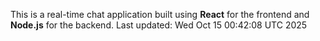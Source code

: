 This is a real-time chat application built using **React** for the frontend and **Node.js** for the backend.
Last updated: Wed Oct 15 00:42:08 UTC 2025
